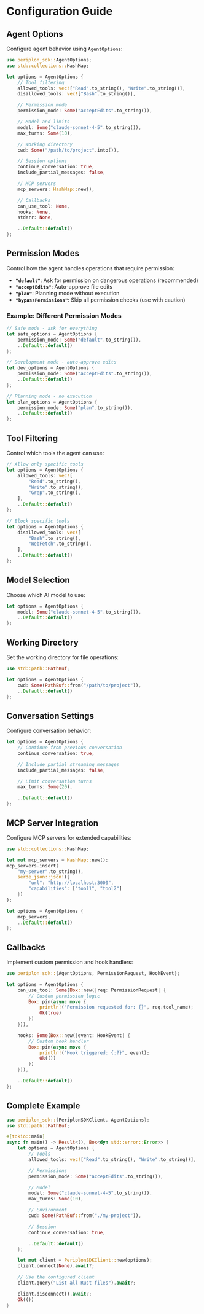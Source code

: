 # Configuration Guide

## Agent Options

Configure agent behavior using `AgentOptions`:

```rust
use periplon_sdk::AgentOptions;
use std::collections::HashMap;

let options = AgentOptions {
    // Tool filtering
    allowed_tools: vec!["Read".to_string(), "Write".to_string()],
    disallowed_tools: vec!["Bash".to_string()],

    // Permission mode
    permission_mode: Some("acceptEdits".to_string()),

    // Model and limits
    model: Some("claude-sonnet-4-5".to_string()),
    max_turns: Some(10),

    // Working directory
    cwd: Some("/path/to/project".into()),

    // Session options
    continue_conversation: true,
    include_partial_messages: false,

    // MCP servers
    mcp_servers: HashMap::new(),

    // Callbacks
    can_use_tool: None,
    hooks: None,
    stderr: None,

    ..Default::default()
};
```

## Permission Modes

Control how the agent handles operations that require permission:

- **`"default"`**: Ask for permission on dangerous operations (recommended)
- **`"acceptEdits"`**: Auto-approve file edits
- **`"plan"`**: Planning mode without execution
- **`"bypassPermissions"`**: Skip all permission checks (use with caution)

### Example: Different Permission Modes

```rust
// Safe mode - ask for everything
let safe_options = AgentOptions {
    permission_mode: Some("default".to_string()),
    ..Default::default()
};

// Development mode - auto-approve edits
let dev_options = AgentOptions {
    permission_mode: Some("acceptEdits".to_string()),
    ..Default::default()
};

// Planning mode - no execution
let plan_options = AgentOptions {
    permission_mode: Some("plan".to_string()),
    ..Default::default()
};
```

## Tool Filtering

Control which tools the agent can use:

```rust
// Allow only specific tools
let options = AgentOptions {
    allowed_tools: vec![
        "Read".to_string(),
        "Write".to_string(),
        "Grep".to_string(),
    ],
    ..Default::default()
};

// Block specific tools
let options = AgentOptions {
    disallowed_tools: vec![
        "Bash".to_string(),
        "WebFetch".to_string(),
    ],
    ..Default::default()
};
```

## Model Selection

Choose which AI model to use:

```rust
let options = AgentOptions {
    model: Some("claude-sonnet-4-5".to_string()),
    ..Default::default()
};
```

## Working Directory

Set the working directory for file operations:

```rust
use std::path::PathBuf;

let options = AgentOptions {
    cwd: Some(PathBuf::from("/path/to/project")),
    ..Default::default()
};
```

## Conversation Settings

Configure conversation behavior:

```rust
let options = AgentOptions {
    // Continue from previous conversation
    continue_conversation: true,

    // Include partial streaming messages
    include_partial_messages: false,

    // Limit conversation turns
    max_turns: Some(20),

    ..Default::default()
};
```

## MCP Server Integration

Configure MCP servers for extended capabilities:

```rust
use std::collections::HashMap;

let mut mcp_servers = HashMap::new();
mcp_servers.insert(
    "my-server".to_string(),
    serde_json::json!({
        "url": "http://localhost:3000",
        "capabilities": ["tool1", "tool2"]
    })
);

let options = AgentOptions {
    mcp_servers,
    ..Default::default()
};
```

## Callbacks

Implement custom permission and hook handlers:

```rust
use periplon_sdk::{AgentOptions, PermissionRequest, HookEvent};

let options = AgentOptions {
    can_use_tool: Some(Box::new(|req: PermissionRequest| {
        // Custom permission logic
        Box::pin(async move {
            println!("Permission requested for: {}", req.tool_name);
            Ok(true)
        })
    })),

    hooks: Some(Box::new(|event: HookEvent| {
        // Custom hook handler
        Box::pin(async move {
            println!("Hook triggered: {:?}", event);
            Ok(())
        })
    })),

    ..Default::default()
};
```

## Complete Example

```rust
use periplon_sdk::{PeriplonSDKClient, AgentOptions};
use std::path::PathBuf;

#[tokio::main]
async fn main() -> Result<(), Box<dyn std::error::Error>> {
    let options = AgentOptions {
        // Tools
        allowed_tools: vec!["Read".to_string(), "Write".to_string()],

        // Permissions
        permission_mode: Some("acceptEdits".to_string()),

        // Model
        model: Some("claude-sonnet-4-5".to_string()),
        max_turns: Some(10),

        // Environment
        cwd: Some(PathBuf::from("./my-project")),

        // Session
        continue_conversation: true,

        ..Default::default()
    };

    let mut client = PeriplonSDKClient::new(options);
    client.connect(None).await?;

    // Use the configured client
    client.query("List all Rust files").await?;

    client.disconnect().await?;
    Ok(())
}
```
